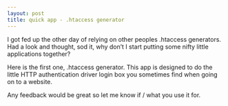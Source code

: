 ```yaml
---
layout: post
title: quick app - .htaccess generator
---
```


I got fed up the other day of relying on other peoples .htaccess generators. Had a look and thought, sod it, why don’t I start putting some nifty little applications together?

Here is the first one, .htaccess generator. This app is designed to do the little HTTP authentication driver login box you sometimes find when going on to a website.

Any feedback would be great so let me know if / what you use it for.
